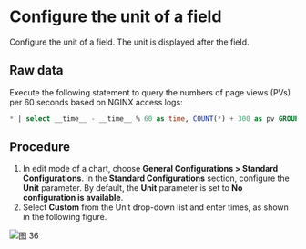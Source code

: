 # Configure the unit of a field

Configure the unit of a field. The unit is displayed after the field.

## Raw data
Execute the following statement to query the numbers of page views (PVs) per 60 seconds based on NGINX access logs:

```sql
* | select __time__ - __time__ % 60 as time, COUNT(*) + 300 as pv GROUP BY time order by time limit 200
```


## Procedure

1. In edit mode of a chart, choose **General Configurations > Standard Configurations**. In the **Standard Configurations** section, configure the **Unit** parameter. By default, the **Unit** parameter is set to **No configuration is available**.
2. Select **Custom** from the Unit drop-down list and enter times, as shown in the following figure.

![图 36](/img/src/en/visulization/generalDashbaord/unitConfig/unitConfig01.png)  
 
